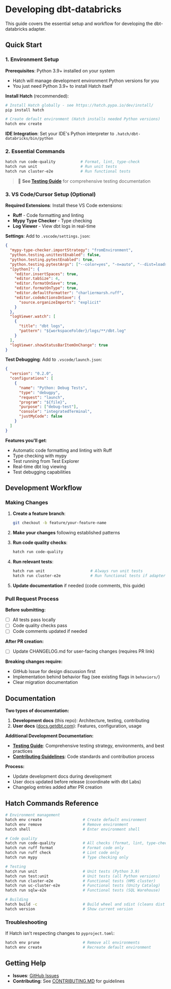 # Developing dbt-databricks

This guide covers the essential setup and workflow for developing the dbt-databricks adapter.

## Quick Start

### 1. Environment Setup

**Prerequisites**: Python 3.9+ installed on your system

- Hatch will manage development environment Python versions for you
- You just need Python 3.9+ to install Hatch itself

**Install Hatch** (recommended):

```bash
# Install Hatch globally - see https://hatch.pypa.io/dev/install/
pip install hatch

# Create default environment (Hatch installs needed Python versions)
hatch env create
```

**IDE Integration**:
Set your IDE's Python interpreter to `.hatch/dbt-databricks/bin/python`

### 2. Essential Commands

```bash
hatch run code-quality           # Format, lint, type-check
hatch run unit                   # Run unit tests
hatch run cluster-e2e            # Run functional tests
```

> 📖 **See [Testing Guide](testing.md)** for comprehensive testing documentation

### 3. VS Code/Cursor Setup (Optional)

**Required Extensions**: Install these VS Code extensions:

- **Ruff** - Code formatting and linting
- **Mypy Type Checker** - Type checking
- **Log Viewer** - View dbt logs in real-time

**Settings**: Add to `.vscode/settings.json`:

```json
{
  "mypy-type-checker.importStrategy": "fromEnvironment",
  "python.testing.unittestEnabled": false,
  "python.testing.pytestEnabled": true,
  "python.testing.pytestArgs": ["--color=yes", "-n=auto", "--dist=loadscope"],
  "[python]": {
    "editor.insertSpaces": true,
    "editor.tabSize": 4,
    "editor.formatOnSave": true,
    "editor.formatOnType": true,
    "editor.defaultFormatter": "charliermarsh.ruff",
    "editor.codeActionsOnSave": {
      "source.organizeImports": "explicit"
    }
  },
  "logViewer.watch": [
    {
      "title": "dbt logs",
      "pattern": "${workspaceFolder}/logs/**/dbt.log"
    }
  ],
  "logViewer.showStatusBarItemOnChange": true
}
```

**Test Debugging**: Add to `.vscode/launch.json`:

```json
{
  "version": "0.2.0",
  "configurations": [
    {
      "name": "Python: Debug Tests",
      "type": "debugpy",
      "request": "launch",
      "program": "${file}",
      "purpose": ["debug-test"],
      "console": "integratedTerminal",
      "justMyCode": false
    }
  ]
}
```

**Features you'll get**:

- Automatic code formatting and linting with Ruff
- Type checking with mypy
- Test running from Test Explorer
- Real-time dbt log viewing
- Test debugging capabilities

## Development Workflow

### Making Changes

1. **Create a feature branch**:

   ```bash
   git checkout -b feature/your-feature-name
   ```

2. **Make your changes** following established patterns

3. **Run code quality checks**:

   ```bash
   hatch run code-quality
   ```

4. **Run relevant tests**:

   ```bash
   hatch run unit                    # Always run unit tests
   hatch run cluster-e2e             # Run functional tests if adapter changes
   ```

5. **Update documentation** if needed (code comments, this guide)

### Pull Request Process

**Before submitting:**

- [ ] All tests pass locally
- [ ] Code quality checks pass
- [ ] Code comments updated if needed

**After PR creation:**

- [ ] Update CHANGELOG.md for user-facing changes (requires PR link)

**Breaking changes require:**

- GitHub Issue for design discussion first
- Implementation behind behavior flag (see existing flags in `behaviors/`)
- Clear migration documentation

## Documentation

**Two types of documentation:**

1. **Development docs** (this repo): Architecture, testing, contributing
2. **User docs** ([docs.getdbt.com](https://docs.getdbt.com)): Features, configuration, usage

**Additional Development Documentation:**

- **[Testing Guide](testing.md)**: Comprehensive testing strategy, environments, and best practices
- **[Contributing Guidelines](../CONTRIBUTING.MD)**: Code standards and contribution process

**Process:**

- Update development docs during development
- User docs updated before release (coordinate with dbt Labs)
- Changelog entries added after PR creation

## Hatch Commands Reference

```bash
# Environment management
hatch env create                  # Create default environment
hatch env remove                  # Remove environment
hatch shell                       # Enter environment shell

# Code quality
hatch run code-quality            # All checks (format, lint, type-check)
hatch run ruff format             # Format code only
hatch run ruff check              # Lint code only
hatch run mypy                    # Type checking only

# Testing
hatch run unit                    # Unit tests (Python 3.9)
hatch run test:unit               # Unit tests (all Python versions)
hatch run cluster-e2e             # Functional tests (HMS cluster)
hatch run uc-cluster-e2e          # Functional tests (Unity Catalog)
hatch run sqlw-e2e                # Functional tests (SQL Warehouse)

# Building
hatch build -c                    # Build wheel and sdist (cleans dist folder first)
hatch version                     # Show current version
```

### Troubleshooting

If Hatch isn't respecting changes to `pyproject.toml`:

```bash
hatch env prune                   # Remove all environments
hatch env create                  # Recreate default environment
```

## Getting Help

- **Issues**: [GitHub Issues](https://github.com/databricks/dbt-databricks/issues)
- **Contributing**: See [CONTRIBUTING.MD](../CONTRIBUTING.MD) for guidelines
